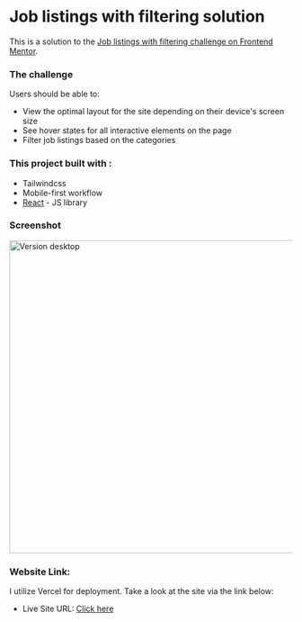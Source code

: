 # Job listings with filtering solution

This is a solution to the [Job listings with filtering challenge on Frontend Mentor](https://www.frontendmentor.io/challenges/job-listings-with-filtering-ivstIPCt).

### The challenge

Users should be able to:

- View the optimal layout for the site depending on their device's screen size
- See hover states for all interactive elements on the page
- Filter job listings based on the categories

### This project built with :

- Tailwindcss
- Mobile-first workflow
- [React](https://reactjs.org/) - JS library

### Screenshot

<img width="556" alt="Version desktop" src="https://github.com/HananeEL-2023/jobListing/assets/57252797/d71cd484-6172-4eb7-b943-e7f5a9cbbe04">


### Website Link:

I utilize Vercel for deployment. Take a look at the site via the link below:

- Live Site URL: [Click here](https://job-listing-rosy.vercel.app/)


